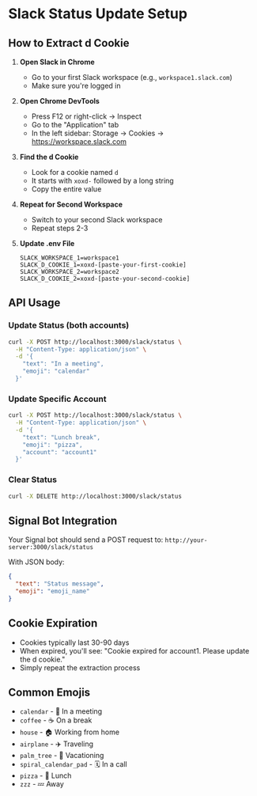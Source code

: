 # Slack Status Update Setup

## How to Extract d Cookie

1. **Open Slack in Chrome**
   - Go to your first Slack workspace (e.g., `workspace1.slack.com`)
   - Make sure you're logged in

2. **Open Chrome DevTools**
   - Press F12 or right-click → Inspect
   - Go to the "Application" tab
   - In the left sidebar: Storage → Cookies → https://workspace.slack.com

3. **Find the d Cookie**
   - Look for a cookie named `d`
   - It starts with `xoxd-` followed by a long string
   - Copy the entire value

4. **Repeat for Second Workspace**
   - Switch to your second Slack workspace
   - Repeat steps 2-3

5. **Update .env File**
   ```
   SLACK_WORKSPACE_1=workspace1
   SLACK_D_COOKIE_1=xoxd-[paste-your-first-cookie]
   SLACK_WORKSPACE_2=workspace2  
   SLACK_D_COOKIE_2=xoxd-[paste-your-second-cookie]
   ```

## API Usage

### Update Status (both accounts)
```bash
curl -X POST http://localhost:3000/slack/status \
  -H "Content-Type: application/json" \
  -d '{
    "text": "In a meeting",
    "emoji": "calendar"
  }'
```

### Update Specific Account
```bash
curl -X POST http://localhost:3000/slack/status \
  -H "Content-Type: application/json" \
  -d '{
    "text": "Lunch break",
    "emoji": "pizza",
    "account": "account1"
  }'
```

### Clear Status
```bash
curl -X DELETE http://localhost:3000/slack/status
```

## Signal Bot Integration

Your Signal bot should send a POST request to:
`http://your-server:3000/slack/status`

With JSON body:
```json
{
  "text": "Status message",
  "emoji": "emoji_name"
}
```

## Cookie Expiration

- Cookies typically last 30-90 days
- When expired, you'll see: "Cookie expired for account1. Please update the d cookie."
- Simply repeat the extraction process

## Common Emojis
- `calendar` - 📅 In a meeting
- `coffee` - ☕ On a break
- `house` - 🏠 Working from home
- `airplane` - ✈️ Traveling
- `palm_tree` - 🌴 Vacationing
- `spiral_calendar_pad` - 🗓️ In a call
- `pizza` - 🍕 Lunch
- `zzz` - 💤 Away